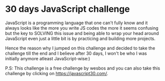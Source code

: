 # 30 days JavaScript challenge
JavaScript is a programming language that one can't fully know and it always looks like the more you write JS codes the more it seems confusing but the key to SOLVING this issue and being able to wrap your head around JavaScript even just a little bit is by practicing and building more projects.

Hence the reason why I jumped on this challenge and decided to take the challenge till the end and I believe after 30 days, I won't be who I was initially anymore atleast JavaScript-wise:)

P.S: This challenge is a free challenge by wesbos and you can also take this challenge by clicking on https://javascript30.com/.